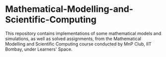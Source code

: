 # Mathematical-Modelling-and-Scientific-Computing
This repository contains implementations of some mathematical models and simulations, as well as solved assignments, from the Mathematical Modelling and Scientific Computing course conducted by MnP Club, IIT Bombay, under Learners' Space.
